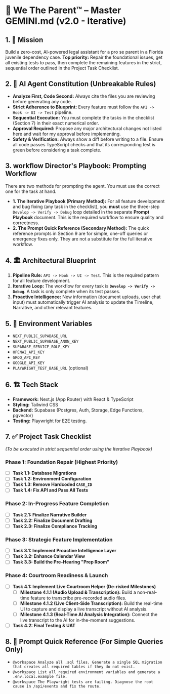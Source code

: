 # 📘 We The Parent™ – Master GEMINI.md (v2.0 - Iterative)

## 1. 🎯 Mission
Build a zero-cost, AI-powered legal assistant for a pro se parent in a Florida juvenile dependency case.
**Top priority:** Repair the foundational issues, get all existing tests to pass, then complete the remaining features in the strict, sequential order outlined in the Project Task Checklist.

## 2. 📜 AI Agent Constitution (Unbreakable Rules)
- **Analyze First, Code Second:** Always cite the files you are reviewing before generating any code.
- **Strict Adherence to Blueprint:** Every feature must follow the `API -> Hook -> UI -> Test` pipeline.
- **Sequential Execution:** You must complete the tasks in the checklist (Section 7) in their exact numerical order.
- **Approval Required:** Propose any major architectural changes not listed here and wait for my approval before implementing.
- **Safety & Verification:** Always show a diff before writing to a file. Ensure all code passes TypeScript checks and that its corresponding test is green before considering a task complete.

## 3. workflow Director's Playbook: Prompting Workflow
There are two methods for prompting the agent. You must use the correct one for the task at hand.

- **1. The Iterative Playbook (Primary Method):** For all feature development and bug fixing (any task in the checklist), you **must** use the three-step `Develop -> Verify -> Debug` loop detailed in the separate **Prompt Playbook** document. This is the required workflow to ensure quality and correctness.
- **2. The Prompt Quick Reference (Secondary Method):** The quick reference prompts in Section 9 are for simple, one-off queries or emergency fixes only. They are not a substitute for the full iterative workflow.

## 4. 🏛️ Architectural Blueprint
1.  **Pipeline Rule:** `API -> Hook -> UI -> Test`. This is the required pattern for all feature development.
2.  **Iterative Loop:** The workflow for every task is **`Develop -> Verify -> Debug`**. A task is only complete when its test passes.
3.  **Proactive Intelligence:** New information (document uploads, user chat input) must automatically trigger AI analysis to update the Timeline, Narrative, and other relevant features.

## 5. 🔐 Environment Variables
* `NEXT_PUBLIC_SUPABASE_URL`
* `NEXT_PUBLIC_SUPABASE_ANON_KEY`
* `SUPABASE_SERVICE_ROLE_KEY`
* `OPENAI_API_KEY`
* `GROQ_API_KEY`
* `GOOGLE_API_KEY`
* `PLAYWRIGHT_TEST_BASE_URL` (optional)

## 6. 🏗️ Tech Stack
* **Framework:** Next.js (App Router) with React & TypeScript
* **Styling:** Tailwind CSS
* **Backend:** Supabase (Postgres, Auth, Storage, Edge Functions, pgvector)
* **Testing:** Playwright for E2E testing.

## 7. ✅ Project Task Checklist
*(To be executed in strict sequential order using the Iterative Playbook)*

### **Phase 1: Foundation Repair (Highest Priority)**
* [ ] **Task 1.1: Database Migrations**
* [ ] **Task 1.2: Environment Configuration**
* [ ] **Task 1.3: Remove Hardcoded `CASE_ID`**
* [ ] **Task 1.4: Fix API and Pass All Tests**

### **Phase 2: In-Progress Feature Completion**
* [ ] **Task 2.1: Finalize Narrative Builder**
* [ ] **Task 2.2: Finalize Document Drafting**
* [ ] **Task 2.3: Finalize Compliance Tracking**

### **Phase 3: Strategic Feature Implementation**
* [ ] **Task 3.1: Implement Proactive Intelligence Layer**
* [ ] **Task 3.2: Enhance Calendar View**
* [ ] **Task 3.3: Build the Pre-Hearing "Prep Room"**

### **Phase 4: Courtroom Readiness & Launch**
* [ ] **Task 4.1: Implement Live Courtroom Helper (De-risked Milestones)**
    * [ ] **Milestone 4.1.1 (Audio Upload & Transcription):** Build a non-real-time feature to transcribe pre-recorded audio files.
    * [ ] **Milestone 4.1.2 (Live Client-Side Transcription):** Build the real-time UI to capture and display a live transcript without AI analysis.
    * [ ] **Milestone 4.1.3 (Real-Time AI Analysis Integration):** Connect the live transcript to the AI for in-the-moment suggestions.
* [ ] **Task 4.2: Final Testing & UAT**

## 8. 📝 Prompt Quick Reference (For Simple Queries Only)
* `@workspace Analyze all .sql files. Generate a single SQL migration that creates all required tables if they do not exist.`
* `@workspace List all required environment variables and generate a .env.local.example file.`
* `@workspace The Playwright tests are failing. Diagnose the root cause in /api/events and fix the route.`